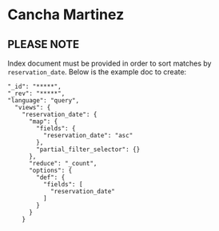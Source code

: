 # Cancha Martinez

## PLEASE NOTE

Index document must be provided in order to sort matches by `reservation_date`. Below is the example doc to create:

```
"_id": "*****",
"_rev": "*****",
"language": "query",
  "views": {
    "reservation_date": {
      "map": {
        "fields": {
          "reservation_date": "asc"
        },
        "partial_filter_selector": {}
      },
      "reduce": "_count",
      "options": {
        "def": {
          "fields": [
            "reservation_date"
          ]
        }
      }
    }
```
